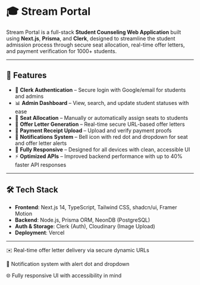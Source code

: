 # 🎓 Stream Portal

Stream Portal is a full-stack **Student Counseling Web Application** built using **Next.js**, **Prisma**, and **Clerk**, designed to streamline the student admission process through secure seat allocation, real-time offer letters, and payment verification for 1000+ students.

---

## 🚀 Features

- 🔐 **Clerk Authentication** – Secure login with Google/email for students and admins
- 📊 **Admin Dashboard** – View, search, and update student statuses with ease
- 📝 **Seat Allocation** – Manually or automatically assign seats to students
- 📄 **Offer Letter Generation** – Real-time secure URL-based offer letters
- 💸 **Payment Receipt Upload** – Upload and verify payment proofs
- 🔔 **Notifications System** – Bell icon with red dot and dropdown for seat and offer letter alerts
- 📱 **Fully Responsive** – Designed for all devices with clean, accessible UI
- ⚡ **Optimized APIs** – Improved backend performance with up to 40% faster API responses

---

## 🛠 Tech Stack

- **Frontend**: Next.js 14, TypeScript, Tailwind CSS, shadcn/ui, Framer Motion
- **Backend**: Node.js, Prisma ORM, NeonDB (PostgreSQL)
- **Auth & Storage**: Clerk (Auth), Cloudinary (Image Upload)
- **Deployment**: Vercel

---




✉️ Real-time offer letter delivery via secure dynamic URLs

💬 Notification system with alert dot and dropdown

🌐 Fully responsive UI with accessibility in mind
